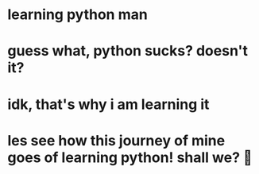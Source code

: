 # learning python man

# guess what, python sucks? doesn't it?

# idk, that's why i am learning it
# les see how this journey of mine goes of learning python! shall we? 👀